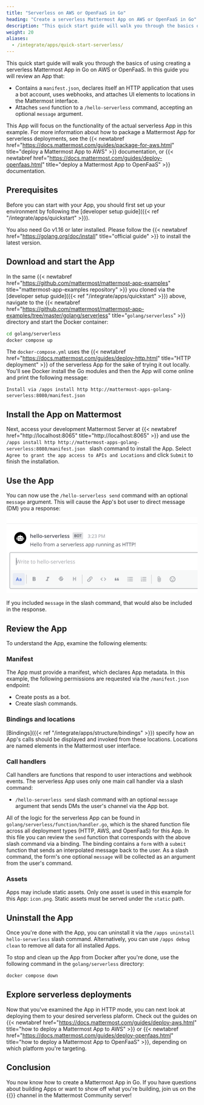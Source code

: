 ```yaml
---
title: "Serverless on AWS or OpenFaaS in Go"
heading: "Create a serverless Mattermost App on AWS or OpenFaaS in Go"
description: "This quick start guide will walk you through the basics of using creating a serverless Mattermost App in Go on AWS or OpenFaaS."
weight: 20
aliases:
  - /integrate/apps/quick-start-serverless/
---
```


This quick start guide will walk you through the basics of using creating a serverless Mattermost App in Go on AWS or OpenFaaS. In this guide you will review an App that:

- Contains a `manifest.json`, declares itself an HTTP application that uses a bot account, uses webhooks, and attaches UI elements to locations in the Mattermost interface.
- Attaches `send` function to a `/hello-serverless` command, accepting an optional `message` argument.

This App will focus on the functionality of the actual serverless App in this example. For more information about how to package a Mattermost App for serverless deployments, see the {{< newtabref href="https://docs.mattermost.com/guides/package-for-aws.html" title="deploy a Mattermost App to AWS" >}} documentation, or {{< newtabref href="https://docs.mattermost.com/guides/deploy-openfaas.html" title="deploy a Mattermost App to OpenFaaS" >}} documentation.

## Prerequisites

Before you can start with your App, you should first set up your environment by following the [developer setup guide]({{< ref "/integrate/apps/quickstart" >}}).

You also need Go v1.16 or later installed. Please follow the {{< newtabref href="https://golang.org/doc/install" title="official guide" >}} to install the latest version.

## Download and start the App

In the same {{< newtabref href="https://github.com/mattermost/mattermost-app-examples" title="mattermost-app-examples repository" >}} you cloned via the [developer setup guide]({{< ref "/integrate/apps/quickstart" >}}) above, navigate to the {{< newtabref href="https://github.com/mattermost/mattermost-app-examples/tree/master/golang/serverless" title="`golang/serverless`" >}} directory and start the Docker container:

```sh
cd golang/serverless
docker compose up
```

The `docker-compose.yml` uses the {{< newtabref href="https://docs.mattermost.com/guides/deploy-http.html" title="HTTP deployment" >}} of the serverless App for the sake of trying it out locally. You'll see Docker install the Go modules and then the App will come online and print the following message:

    Install via /apps install http http://mattermost-apps-golang-serverless:8080/manifest.json 

## Install the App on Mattermost

Next, access your development Mattermost Server at {{< newtabref href="http://localhost:8065" title="http://localhost:8065" >}} and use the `/apps install http http://mattermost-apps-golang-serverless:8080/manifest.json ` slash command to install the App. Select `Agree to grant the app access to APIs and Locations` and click `Submit` to finish the installation.

## Use the App

You can now use the `/hello-serverless send` command with an optional `message` argument. This will cause the App's bot user to  direct message (DM) you a response:

![image](response.png)

If you included `message` in the slash command, that would also be included in the response.

## Review the App

To understand the App, examine the following elements:

### Manifest

The App must provide a manifest, which declares App metadata. In this example, the following permissions are requested via the `/manifest.json` endpoint:

- Create posts as a bot.
- Create slash commands.

### Bindings and locations

[Bindings]({{< ref "/integrate/apps/structure/bindings" >}}) specify how an App's calls should be displayed and invoked from these locations.  Locations are named elements in the Mattermost user interface.

### Call handlers

Call handlers are functions that respond to user interactions and webhook events. The serverless App uses only one main call handler via a slash command:

- `/hello-serverless send` slash command with an optional `message` argument that sends DMs the user's channel via the App bot.

All of the logic for the serverless App can be found in `golang/serverless/function/handler.go`, which is the shared function file across all deployment types (HTTP, AWS, and OpenFaaS) for this App. In this file you can review the `send` function that corresponds with the above slash command via a binding. The binding contains a `form` with a `submit` function that sends an interpolated message back to the user. As a slash command, the form's one optional `message` will be collected as an argument from the user's command.

### Assets

Apps may include static assets. Only one asset is used in this example for this App: `icon.png`. Static assets must be served under the `static` path.

## Uninstall the App

Once you're done with the App, you can uninstall it via the `/apps uninstall hello-serverless` slash command. Alternatively, you can use `/apps debug clean` to remove all data for all installed Apps.

To stop and clean up the App from Docker after you're done, use the following command in the `golang/serverless` directory:

```sh
docker compose down
```

## Explore serverless deployments

Now that you've examined the App in HTTP mode, you can next look at deploying them to your desired serverless plaform. Check out the guides on {{< newtabref href="https://docs.mattermost.com/guides/deploy-aws.html" title="how to deploy a Mattermost App to AWS" >}} or {{< newtabref href="https://docs.mattermost.com/guides/deploy-openfaas.html" title="how to deploy a Mattermost App to OpenFaaS" >}}, depending on which platform you're targeting.

## Conclusion

You now know how to create a Mattermost App in Go. If you have questions about building Apps or want to show off what you're building, join us on the {{<newtabref title="Mattermost Apps" href="https://community.mattermost.com/core/channels/mattermost-apps">}} channel in the Mattermost Community server!
